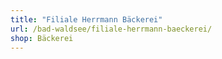 ```yaml
---
title: "Filiale Herrmann Bäckerei"
url: /bad-waldsee/filiale-herrmann-baeckerei/
shop: Bäckerei
---
```

